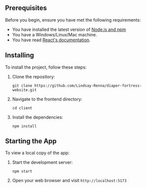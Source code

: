 ## Prerequisites

Before you begin, ensure you have met the following requirements:

- You have installed the latest version of [Node.js and npm](https://nodejs.org/en/download/)
- You have a Windows/Linux/Mac machine.
- You have read [React's documentation](https://reactjs.org/docs/getting-started.html).

## Installing

To install the project, follow these steps:

1. Clone the repository:
   ```
   git clone https://github.com/Lindsay-Renna/diaper-fortress-website.git
   ```
2. Navigate to the frontend directory:
   ```
   cd client
   ```
3. Install the dependencies:
   ```
   npm install
   ```

## Starting the App

To view a local copy of the app:

1. Start the development server:
   ```
   npm start
   ```
2. Open your web browser and visit `http://localhost:5173`
